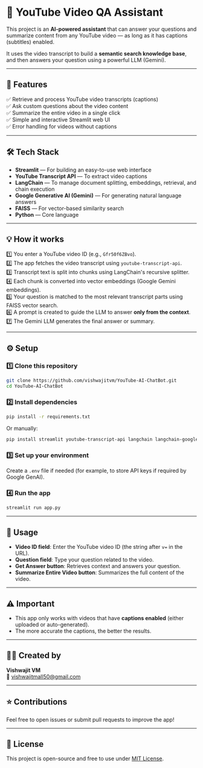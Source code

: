# 🎥 YouTube Video QA Assistant

This project is an **AI-powered assistant** that can answer your questions and summarize content from any YouTube video — as long as it has captions (subtitles) enabled.

It uses the video transcript to build a **semantic search knowledge base**, and then answers your question using a powerful LLM (Gemini).

---

## 🚀 Features

✅ Retrieve and process YouTube video transcripts (captions)  
✅ Ask custom questions about the video content  
✅ Summarize the entire video in a single click  
✅ Simple and interactive Streamlit web UI  
✅ Error handling for videos without captions

---

## 🛠️ Tech Stack

- **Streamlit** — For building an easy-to-use web interface
- **YouTube Transcript API** — To extract video captions
- **LangChain** — To manage document splitting, embeddings, retrieval, and chain execution
- **Google Generative AI (Gemini)** — For generating natural language answers
- **FAISS** — For vector-based similarity search
- **Python** — Core language

---

## 💡 How it works

1️⃣ You enter a YouTube video ID (e.g., `Gfr50f6ZBvo`).  
2️⃣ The app fetches the video transcript using `youtube-transcript-api`.  
3️⃣ Transcript text is split into chunks using LangChain's recursive splitter.  
4️⃣ Each chunk is converted into vector embeddings (Google Gemini embeddings).  
5️⃣ Your question is matched to the most relevant transcript parts using FAISS vector search.  
6️⃣ A prompt is created to guide the LLM to answer **only from the context**.  
7️⃣ The Gemini LLM generates the final answer or summary.

---

## ⚙️ Setup

### 1️⃣ Clone this repository

```bash
git clone https://github.com/vishwajitvm/YouTube-AI-ChatBot.git
cd YouTube-AI-ChatBot
```

### 2️⃣ Install dependencies

```bash
pip install -r requirements.txt
```

Or manually:

```bash
pip install streamlit youtube-transcript-api langchain langchain-google-genai faiss-cpu python-dotenv
```

### 3️⃣ Set up your environment

Create a `.env` file if needed (for example, to store API keys if required by Google GenAI).

### 4️⃣ Run the app

```bash
streamlit run app.py
```

---

## 💬 Usage

- **Video ID field**: Enter the YouTube video ID (the string after `v=` in the URL).  
- **Question field**: Type your question related to the video.  
- **Get Answer button**: Retrieves context and answers your question.  
- **Summarize Entire Video button**: Summarizes the full content of the video.

---

## ⚠️ Important

- This app only works with videos that have **captions enabled** (either uploaded or auto-generated).
- The more accurate the captions, the better the results.

---

## 👨‍💻 Created by

**Vishwajit VM**  
📧 vishwajitmall50@gmail.com

---

## ⭐ Contributions

Feel free to open issues or submit pull requests to improve the app!

---

## 📄 License

This project is open-source and free to use under [MIT License](LICENSE).
